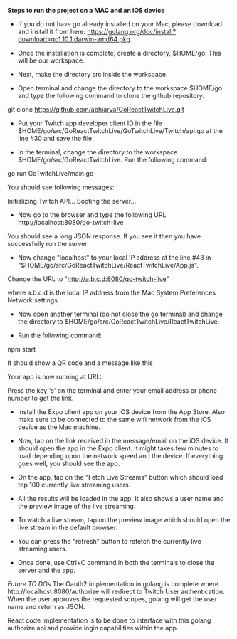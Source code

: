 
**Steps to run the project on a MAC and an iOS device**

- If you do not have go already installed on your Mac, please download and install it from here: https://golang.org/doc/install?download=go1.10.1.darwin-amd64.pkg.

- Once the installation is complete, create a directory, $HOME/go. This will be our workspace.

- Next, make the directory src inside the workspace.

- Open terminal and change the directory to the workspace $HOME/go and type the following command to clone the github repository.

git clone https://github.com/abhiarya/GoReactTwitchLive.git

- Put your Twitch app developer client ID in the file $HOME/go/src/GoReactTwitchLive/GoTwitchLive/Twitch/api.go at the line #30 and save the file. 

- In the terminal, change the directory to the workspace $HOME/go/src/GoReactTwitchLive. Run the following command:

go run GoTwitchLive/main.go

You should see following messages:

Initializing Twitch API...
Booting the server...

- Now go to the browser and type the following URL
http://localhost:8080/go-twitch-live

You should see a long JSON response. If you see it then you have successfully run the server. 

- Now change "localhost" to your local IP address at the line #43 in "$HOME/go/src/GoReactTwitchLive/ReactTwitchLive/App.js".

Change the URL to "http://a.b.c.d:8080/go-twitch-live"

where a.b.c.d is the local IP address from the Mac System Preferences Network settings. 

- Now open another terminal (do not close the go terminal) and change the directory to $HOME/go/src/GoReactTwitchLive/ReactTwitchLive.

- Run the following command:

npm start

It should show a QR code and a message like this

Your app is now running at URL:  <The URL>

Press the key 's' on the terminal and enter your email address or phone number to get the link. 

- Install the Expo client app on your iOS device from the App Store. Also make sure to be connected to the same wifi network from the iOS device as the Mac machine. 

- Now, tap on the link received in the message/email on the iOS device. It should open the app in the Expo client. It might takes few minutes to load depending upon the network speed and the device. If everything goes well, you should see the app. 

- On the app, tap on the "Fetch Live Streams" button which should load top 100 currently live streaming users.

- All the results will be loaded in the app. It also shows a user name and the preview image of the live streaming. 

- To watch a live stream, tap on the preview image which should open the live stream in the default browser. 

- You can press the "refresh" button to refetch the currently live streaming users.

- Once done, use Ctrl+C command in both the terminals to close the server and the app.



*Future TO DOs*
The Oauth2 implementation in golang is complete where http://localhost:8080/authorize will redirect to Twitch User authentication. When the user approves the requested scopes, golang will get the user name and return as JSON.

React code implementation is to be done to interface with this golang authorize api and provide login capabilities within the app.


